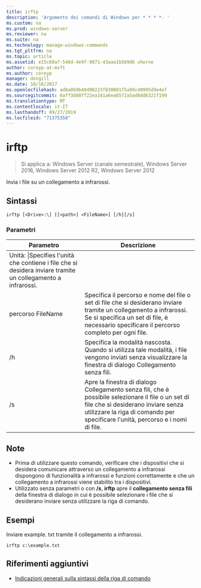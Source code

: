 ```yaml
---
title: irftp
description: 'Argomento dei comandi di Windows per * * * *- '
ms.custom: na
ms.prod: windows-server
ms.reviewer: na
ms.suite: na
ms.technology: manage-windows-commands
ms.tgt_pltfrm: na
ms.topic: article
ms.assetid: e15c60a7-546d-4e9f-9871-43aaa1b569d6 vhorne
author: coreyp-at-msft
ms.author: coreyp
manager: dongill
ms.date: 10/16/2017
ms.openlocfilehash: ad8a0b9b49d90223f830081f5a99c40995d9e4ef
ms.sourcegitcommit: 6aff3d88ff22ea141a6ea6572a5ad8dd6321f199
ms.translationtype: MT
ms.contentlocale: it-IT
ms.lasthandoff: 09/27/2019
ms.locfileid: "71375358"
---
```

# <a name="irftp"></a>irftp

>Si applica a: Windows Server (canale semestrale), Windows Server 2016, Windows Server 2012 R2, Windows Server 2012

Invia i file su un collegamento a infrarossi.    
## <a name="syntax"></a>Sintassi  
```  
irftp [<Drive>:\] [[<path>] <FileName>] [/h][/s]  
```  

### <a name="parameters"></a>Parametri  
|Parametro|Descrizione|  
|-------|--------|  
|Unità: \|Specifies l'unità che contiene i file che si desidera inviare tramite un collegamento a infrarossi.|  
|percorso FileName|Specifica il percorso e nome del file o set di file che si desiderano inviare tramite un collegamento a infrarossi. Se si specifica un set di file, è necessario specificare il percorso completo per ogni file.|  
|/h|Specifica la modalità nascosta. Quando si utilizza tale modalità, i file vengono inviati senza visualizzare la finestra di dialogo Collegamento senza fili.|  
|/s|Apre la finestra di dialogo Collegamento senza fili, che è possibile selezionare il file o un set di file che si desiderano inviare senza utilizzare la riga di comando per specificare l'unità, percorso e i nomi di file.|  

## <a name="remarks"></a>Note  
-   Prima di utilizzare questo comando, verificare che i dispositivi che si desidera comunicare attraverso un collegamento a infrarossi dispongono di funzionalità a infrarossi e funzioni correttamente e che un collegamento a infrarossi viene stabilito tra i dispositivi.  
-   Utilizzato senza parametri o con **/s**, **irftp** apre il **collegamento senza fili** della finestra di dialogo in cui è possibile selezionare i file che si desiderano inviare senza utilizzare la riga di comando.  

## <a name="BKMK_Examples"></a>Esempi  
Inviare example. txt tramite il collegamento a infrarossi.  
```  
irftp c:\example.txt  
```  

## <a name="additional-references"></a>Riferimenti aggiuntivi  
-   [Indicazioni generali sulla sintassi della riga di comando](command-line-syntax-key.md)  
